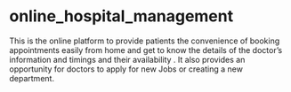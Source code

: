 # online_hospital_management
This is the online platform to provide patients the convenience of booking appointments easily from home and  get to know the details of the doctor’s information and timings and their availability . It also provides an  opportunity for doctors to apply for new Jobs or creating a new department. 
